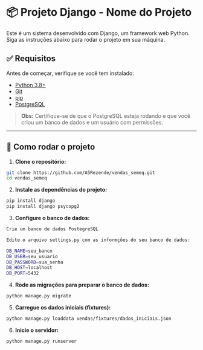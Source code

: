 # 📦 Projeto Django - Nome do Projeto

Este é um sistema desenvolvido com Django, um framework web Python. Siga as instruções abaixo para rodar o projeto em sua máquina.

## ✅ Requisitos

Antes de começar, verifique se você tem instalado:

- [Python 3.8+](https://www.python.org/downloads/)
- [Git](https://git-scm.com/)
- [pip](https://pip.pypa.io/en/stable/)
- [PostgreSQL](https://www.postgresql.org/download/)

> **Obs:** Certifique-se de que o PostgreSQL esteja rodando e que você criou um banco de dados e um usuário com permissões.

---

## 🚀 Como rodar o projeto

1. **Clone o repositório:**

```bash
git clone https://github.com/A5Rezende/vendas_semeq.git
cd vendas_semeq
```

2. **Instale as dependências do projeto:**

```bash
pip install django 
pip install django psycopg2
```

3. **Configure o banco de dados:**

```bash
Crie um banco de dados PostegreSQL

Edite o arquivo settings.py com as informções do seu banco de dados:

DB_NAME=seu_banco
DB_USER=seu_usuario
DB_PASSWORD=sua_senha
DB_HOST=localhost
DB_PORT=5432

```

4. **Rode as migrações para preparar o banco de dados:**

```bash
python manage.py migrate
```

5. **Carregue os dados iniciais (fixtures):**

```bash
python manage.py loaddata vendas/fixtures/dados_iniciais.json
```

6. **Inicie o servidor:**

```bash
python manage.py runserver
```
